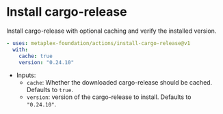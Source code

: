 # Install cargo-release

Install cargo-release with optional caching and verify the installed version.

```yaml
- uses: metaplex-foundation/actions/install-cargo-release@v1
  with:
    cache: true
    version: "0.24.10"
```

- Inputs:
  - `cache`: Whether the downloaded cargo-release should be cached. Defaults to `true`.
  - `version`: version of the cargo-release to install. Defaults to `"0.24.10"`.
